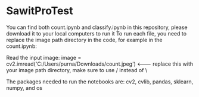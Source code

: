 # SawitProTest

You can find both count.ipynb and classify.ipynb in this repository, please download it to your local computers to run it
To run each file, you need to replace the image path directory in the code, for example in the count.ipynb:
  
  Read the input image:
  image = cv2.imread('C:/Users/purna/Downloads/count.jpeg') <--- replace this with your image path directory, make sure to use /    instead of \

The packages needed to run the notebooks are:
cv2, cvlib, pandas, sklearn, numpy, and os
